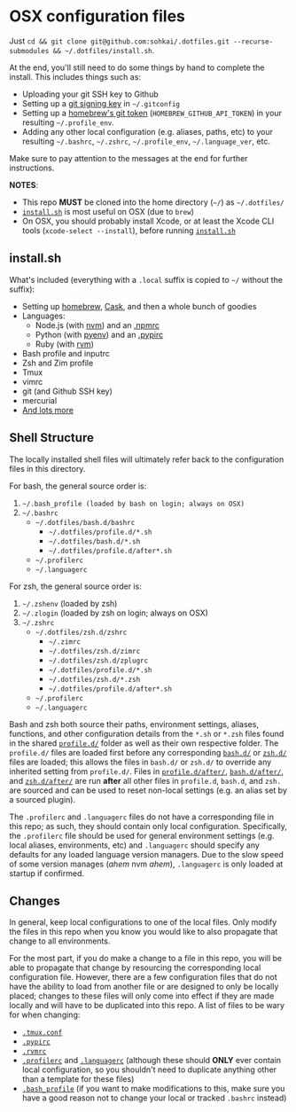 OSX configuration files
=======================

Just `cd && git clone git@github.com:sohkai/.dotfiles.git --recurse-submodules && ~/.dotfiles/install.sh`.

At the end, you'll still need to do some things by hand to complete the install. This includes
things such as:

- Uploading your git SSH key to Github
- Setting up a [git signing key](https://git-scm.com/book/en/v2/Git-Tools-Signing-Your-Work) in
  `~/.gitconfig`
- Setting up a [homebrew's git token](https://gist.github.com/christopheranderton/8644743)
  (`HOMEBREW_GITHUB_API_TOKEN`) in your resulting `~/.profile_env`.
- Adding any other local configuration (e.g. aliases, paths, etc) to your resulting `~/.bashrc`,
  `~/.zshrc`, `~/.profile_env`, `~/.language_ver`, etc.

Make sure to pay attention to the messages at the end for further instructions.

**NOTES**:

- This repo **MUST** be cloned into the home directory (`~/`) as `~/.dotfiles/`
- [`install.sh`](./install.sh) is most useful on OSX (due to `brew`)
- On OSX, you should probably install Xcode, or at least the Xcode CLI tools
  (`xcode-select --install`), before running [`install.sh`](./install.sh)


install.sh
----------

What's included (everything with a `.local` suffix is copied to `~/` without the suffix):

- Setting up [homebrew](http://brew.sh/), [Cask](https://caskroom.github.io/), and then a whole
  bunch of goodies
- Languages:
    - Node.js (with [nvm](https://github.com/creationix/nvm)) and an [.npmrc](./.npmrc)
    - Python (with [pyenv](https://github.com/yyuu/pyenv)) and an [.pypirc](./.pypirc)
    - Ruby (with [rvm](https://rvm.io/))
- Bash profile and inputrc
- Zsh and Zim profile
- Tmux
- vimrc
- git (and Github SSH key)
- mercurial
- [And lots more](./install.sh)


Shell Structure
---------------

The locally installed shell files will ultimately refer back to the configuration files in this
directory.

For bash, the general source order is:

1. `~/.bash_profile (loaded by bash on login; always on OSX)`
1. `~/.bashrc`
    - `~/.dotfiles/bash.d/bashrc`
        - `~/.dotfiles/profile.d/*.sh`
        - `~/.dotfiles/bash.d/*.sh`
        - `~/.dotfiles/profile.d/after*.sh`
    - `~/.profilerc`
    - `~/.languagerc`

For zsh, the general source order is:

1. `~/.zshenv` (loaded by zsh)
1. `~/.zlogin` (loaded by zsh on login; always on OSX)
1. `~/.zshrc`
    - `~/.dotfiles/zsh.d/zshrc`
        - `~/.zimrc`
        - `~/.dotfiles/zsh.d/zimrc`
        - `~/.dotfiles/zsh.d/zplugrc`
        - `~/.dotfiles/profile.d/*.sh`
        - `~/.dotfiles/zsh.d/*.zsh`
        - `~/.dotfiles/profile.d/after*.sh`
    - `~/.profilerc`
    - `~/.languagerc`

Bash and zsh both source their paths, environment settings, aliases, functions, and other
configuration details from the `*.sh` or `*.zsh` files found in the shared
[`profile.d/`](./profile.d/) folder as well as their own respective folder. The `profile.d/` files
are loaded first before any corresponding [`bash.d/`](./bash.d/) or [`zsh.d/`](./zsh.d/) files are
loaded; this allows the files in `bash.d/` or `zsh.d/` to override any inherited setting from
`profile.d/`. Files in [`profile.d/after/`](./profile.d/after/), [`bash.d/after/`](./bash.d/after/),
and [`zsh.d/after/`](./zsh.d/after/) are run **after** all other files in `profile.d`, `bash.d`, and
`zsh.` are sourced and can be used to reset non-local settings (e.g. an alias set by a sourced
plugin).

The `.profilerc` and `.languagerc` files do not have a corresponding file in this repo; as such,
they should contain only local configuration. Specifically, the `.profilerc` file should be used for
general environment settings (e.g. local aliases, environments, etc) and `.languagerc` should
specify any defaults for any loaded language version managers. Due to the slow speed of some version
manages (*ahem* nvm *ahem*), `.languagerc` is only loaded at startup if confirmed.


Changes
-------

In general, keep local configurations to one of the local files. Only modify the files in this repo
when you know you would like to also propagate that change to all environments.

For the most part, if you do make a change to a file in this repo, you will be able to propagate
that change by resourcing the corresponding local configuration file. However, there are a few
configuration files that do not have the ability to load from another file or are designed to only
be locally placed; changes to these files will only come into effect if they are made locally and
will have to be duplicated into this repo. A list of files to be wary for when changing:

* [`.tmux.conf`](./tmux.d/tmux.conf.symlink)
* [`.pypirc`](./python.d/pypirc.local)
* [`.rvmrc`](./ruby.d/rvmrc.local)
* [`.profilerc`](./profile.d/profilerc.local) and [`.languagerc`](./profile.d/languagerc.local)
  (although these should **ONLY** ever contain local configuration, so you shouldn't need to
  duplicate anything other than a template for these files)
* [`.bash_profile`](./bash.d/bash_profile.local) (if you want to make modifications to this, make
  sure you have a good reason not to change your local or tracked `.bashrc` instead)
